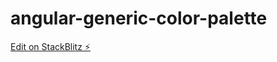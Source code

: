 # angular-generic-color-palette

[Edit on StackBlitz ⚡️](https://stackblitz.com/edit/angular-kpcnur)